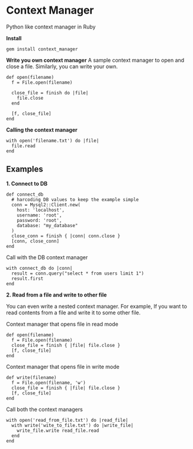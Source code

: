 # Context Manager
Python like context manager in Ruby

**Install**
```
gem install context_manager
```

**Write you own context manager**
A sample context manager to open and close a file. Similarly, you can write your own.
```
def open(filename)
  f = File.open(filename)
  
  close_file = finish do |file|
    file.close
  end

  [f, close_file]
end
```

**Calling the context manager**
```
with open('filename.txt') do |file|
  file.read
end
```

## Examples

**1. Connect to DB**
```
def connect_db
  # harcoding DB values to keep the example simple
  conn = Mysql2::Client.new(
    host: 'localhost',
    username: 'root',
    password: 'root',
    database: "my_database"
  )
  close_conn = finish { |conn| conn.close }
  [conn, close_conn]
end
```
Call with the DB context manager
```
with connect_db do |conn|
  result = conn.query("select * from users limit 1")
  result.first
end
```

**2. Read from a file and write to other file**

You can even write a nested context manager. For example, If you want to read contents from a file and write it to some other file.

Context manager that opens file in read mode
```
def open(filename)
  f = File.open(filename)
  close_file = finish { |file| file.close }
  [f, close_file]
end
```
Context manager that opens file in write mode
```
def write(filename)
  f = File.open(filename, 'w')
  close_file = finish { |file| file.close }
  [f, close_file]
end
```
Call both the context managers
```
with open('read_from_file.txt') do |read_file|
  with write('wite_to_file.txt') do |write_file|
    write_file.write read_file.read
  end
end
```
